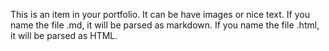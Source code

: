 <!-- ---
title: "Portfolio item number 1"
excerpt: "Short description of portfolio item number 1<br/><img src='/images/500x300.png'>"
collection: education
--- -->

This is an item in your portfolio. It can be have images or nice text. If you name the file .md, it will be parsed as markdown. If you name the file .html, it will be parsed as HTML. 
